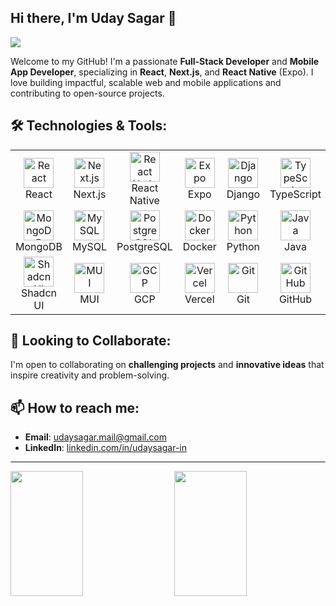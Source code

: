 ## Hi there, I'm Uday Sagar 👋

[![](https://visitcount.itsvg.in/api?id=udaysagar&label=Profile%20Views&color=0&icon=8&pretty=false)](https://github.com/UdaySagar-Git/)

Welcome to my GitHub! I'm a passionate **Full-Stack Developer** and **Mobile App Developer**, specializing in **React**, **Next.js**, and **React Native** (Expo). I love building impactful, scalable web and mobile applications and contributing to open-source projects.

## 🛠 Technologies & Tools:

<table style="width: 100%; border-collapse: collapse;">
  <tr>
    <td align="center" width="100">
      <a href="https://reactjs.org/" target="_blank">
        <img src="https://skillicons.dev/icons?i=react" alt="React" width="48" height="48" />
      </a>
      <br>React
    </td>
    <td align="center" width="100">
      <a href="https://nextjs.org/" target="_blank">
        <img src="https://skillicons.dev/icons?i=nextjs" alt="Next.js" width="48" height="48" />
      </a>
      <br>Next.js
    </td>
    <td align="center" width="100">
      <a href="https://reactnative.dev/" target="_blank">
        <img src="https://upload.wikimedia.org/wikipedia/commons/a/a7/React-icon.svg" alt="React Native" width="48" height="48" />
      </a>
      <br>React Native
    </td>
    <td align="center" width="100">
      <a href="https://expo.dev/" target="_blank">
        <img src="https://cdn.worldvectorlogo.com/logos/expo-go-app.svg" alt="Expo" width="48" height="48" />
      </a>
      <br>Expo
    </td>
    <td align="center" width="100">
      <a href="https://www.djangoproject.com/" target="_blank">
        <img src="https://skillicons.dev/icons?i=django" alt="Django" width="48" height="48" />
      </a>
      <br>Django
    </td>
    <td align="center" width="100">
      <a href="https://www.typescriptlang.org/" target="_blank">
        <img src="https://skillicons.dev/icons?i=typescript" alt="TypeScript" width="48" height="48" />
      </a>
      <br>TypeScript
    </td>
    <td align="center" width="100">
      <a href="https://developer.mozilla.org/en-US/docs/Web/JavaScript" target="_blank">
        <img src="https://skillicons.dev/icons?i=javascript" alt="JavaScript" width="48" height="48" />
      </a>
      <br>JavaScript
    </td>
    <td align="center" width="100">
      <a href="https://tanstack.com/query" target="_blank">
        <img src="https://tanstack.com/_build/assets/logo-color-600w-Bx4vtR8J.png" alt="Tanstack Query" width="48" height="48" />
      </a>
      <br>Tanstack Query
    </td>
  </tr>
  <tr>
    <td align="center" width="100">
      <a href="https://www.mongodb.com/" target="_blank">
        <img src="https://skillicons.dev/icons?i=mongodb" alt="MongoDB" width="48" height="48" />
      </a>
      <br>MongoDB
    </td>
    <td align="center" width="100">
      <a href="https://www.mysql.com/" target="_blank">
        <img src="https://skillicons.dev/icons?i=mysql" alt="MySQL" width="48" height="48" />
      </a>
      <br>MySQL
    </td>
    <td align="center" width="100">
      <a href="https://www.postgresql.org/" target="_blank">
        <img src="https://skillicons.dev/icons?i=postgresql" alt="PostgreSQL" width="48" height="48" />
      </a>
      <br>PostgreSQL
    </td>
    <td align="center" width="100">
      <a href="https://www.docker.com/" target="_blank">
        <img src="https://skillicons.dev/icons?i=docker" alt="Docker" width="48" height="48" />
      </a>
      <br>Docker
    </td>
    <td align="center" width="100">
      <a href="https://www.python.org/" target="_blank">
        <img src="https://skillicons.dev/icons?i=python" alt="Python" width="48" height="48" />
      </a>
      <br>Python
    </td>
    <td align="center" width="100">
      <a href="https://www.java.com/" target="_blank">
        <img src="https://skillicons.dev/icons?i=java" alt="Java" width="48" height="48" />
      </a>
      <br>Java
    </td>
    <td align="center" width="100">
      <a href="https://isocpp.org/" target="_blank">
        <img src="https://skillicons.dev/icons?i=cpp" alt="C++" width="48" height="48" />
      </a>
      <br>C++
    </td>
    <td align="center" width="100">
      <a href="https://github.com/pmndrs/zustand" target="_blank">
        <img src="https://user-images.githubusercontent.com/958486/218346783-72be5ae3-b953-4dd7-b239-788a882fdad6.svg" alt="Zustand" width="48" height="48" />
      </a>
      <br>Zustand
    </td>
  </tr>
  <tr>
    <td align="center" width="100">
      <a href="https://ui.shadcn.com/" target="_blank">
        <img src="https://ui.shadcn.com/apple-touch-icon.png" alt="Shadcn UI" width="48" height="48" />
      </a>
      <br>Shadcn UI
    </td>
    <td align="center" width="100">
      <a href="https://mui.com/" target="_blank">
        <img src="https://skillicons.dev/icons?i=mui" alt="MUI" width="48" height="48" />
      </a>
      <br>MUI
    </td>
    <td align="center" width="100">
      <a href="https://cloud.google.com/" target="_blank">
        <img src="https://skillicons.dev/icons?i=gcp" alt="GCP" width="48" height="48" />
      </a>
      <br>GCP
    </td>
    <td align="center" width="100">
      <a href="https://vercel.com/" target="_blank">
        <img src="https://skillicons.dev/icons?i=vercel" alt="Vercel" width="48" height="48" />
      </a>
      <br>Vercel
    </td>
    <td align="center" width="100">
      <a href="https://git-scm.com/" target="_blank">
        <img src="https://skillicons.dev/icons?i=git" alt="Git" width="48" height="48" />
      </a>
      <br>Git
    </td>
    <td align="center" width="100">
      <a href="https://github.com/" target="_blank">
        <img src="https://skillicons.dev/icons?i=github" alt="GitHub" width="48" height="48" />
      </a>
      <br>GitHub
    </td>
    <td align="center" width="100">
      <a href="https://www.postman.com/" target="_blank">
        <img src="https://skillicons.dev/icons?i=postman" alt="Postman" width="48" height="48" />
      </a>
      <br>Postman
    </td>
    <td align="center" width="100">
      <a href="https://aws.amazon.com/" target="_blank">
        <img src="https://skillicons.dev/icons?i=aws" alt="AWS" width="48" height="48" />
      </a>
      <br>AWS
    </td>
  </tr>
</table>

## 👯 Looking to Collaborate:
I'm open to collaborating on **challenging projects** and **innovative ideas** that inspire creativity and problem-solving.


## 📫 How to reach me:
- **Email**: [udaysagar.mail@gmail.com](mailto:udaysagar.mail@gmail.com)
- **LinkedIn**: [linkedin.com/in/udaysagar-in](https://www.linkedin.com/in/udaysagar-in)

---


<div style="display: flex; justify-content: space-between;">
  <img src="https://github-readme-stats.vercel.app/api?username=udaysagar-git&theme=radical&show_icons=true&hide_border=false&count_private=true" style="width: 48%; height: 200px; object-fit: cover;"/>
  <img src="https://github-readme-streak-stats.herokuapp.com/?user=udaysagar-git&theme=radical&hide_border=false" style="width: 48%; height: 200px; object-fit: cover;"/>
</div>

